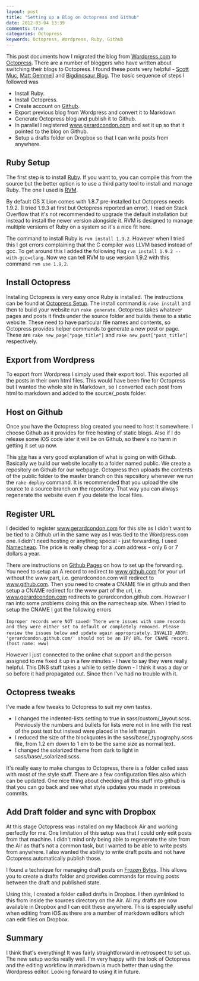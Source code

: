 ```yaml
---
layout: post
title: "Setting up a Blog on Octopress and Github"
date: 2012-03-04 13:39
comments: true
categories: Octopress
keywords: Octopress, Wordpress, Ruby, Github
---
```

This post documents how I migrated the blog from [Wordpress.com](http://www.wordpress.com) to [Octopress](http://www.octopress.org). There are a number of bloggers who have written about switching their blogs to Octopress. I found these posts very helpful - [Scott Muc](http://scottmuc.com/migrated-to-octopress/), [Matt Gemmell](http://mattgemmell.com/2011/09/12/blogging-with-octopress/) and [Bigdinosaur Blog](http://blog.bigdinosaur.org/setting-up-octopress/). The basic sequence of steps I followed was

* Install Ruby.
* Install Octopress.
* Create account on [Github](http://www.github.com).
* Export previous blog from Wordpress and convert it to Markdown
* Generate Octopress blog and publish it to Github.
* In parallel I registered www.gerardcondon.com and set it up so that it pointed to the blog on Github.
* Setup a drafts folder on Dropbox so that I can write posts from anywhere.

## Ruby Setup

The first step is to install [Ruby](http://www.ruby-lang.org/en/). If you want to, you can compile this from the source but the better option is to use a third party tool to install and manage Ruby. The one I used is [RVM](https://rvm.beginrescueend.com/rvm/install/). 

By default OS X Lion comes with 1.8.7 pre-installed but Octopress needs 1.9.2. (I tried 1.9.3 at first but Octopress reported an error). I read on Stack Overflow that it's not recommended to upgrade the default installation but instead to install the newer version alongside it. RVM is designed to manage multiple versions of Ruby on a system so it's a nice fit here.

The command to install Ruby is `rvm install 1.9.2`. However when I tried this I got errors complaining that the C compiler was LLVM based instead of gcc. To get around this I added the following flag `rvm install 1.9.2 --with-gcc=clang`. Now we can tell RVM to use version 1.9.2 with this command `rvm use 1.9.2`.

## Install Octopress

Installing Octopress is very easy once Ruby is installed. The instructions can be found at [Octopress Setup](http://octopress.org/docs/setup/). The install command is `rake install` and then to build your website run `rake generate`. Octopress takes whatever pages and posts it finds under the source folder and builds these to a static website. These need to have particular file names and contents, so Octopress provides helper commands to generate a new post or page. These are `rake new_page["page_title"]` and `rake new_post["post_title"]` respectively.

## Export from Wordpress
To export from Wordpress I simply used their export tool. This exported all the posts in their own html files. This would have been fine for Octopress but I wanted the whole site in Markdown, so I converted each post from html to markdown and added to the source/_posts folder.

## Host on Github

Once you have the Octopress blog created you need to host it somewhere. I choose Github as it provides for free hosting of static blogs. Also if I do release some iOS code later it will be on Github, so there's no harm in getting it set up now. 

This [site](http://code.dblock.org/octopress-setting-up-a-blog-and-contributing-to-an-existing-one) has a very good explanation of what is going on with Github. Basically we build our website locally to a folder named public. We create a repository on Github for our webpage. Octopress then uploads the contents of the public folder to the master branch on this repository whenever we run the `rake deploy` command. It is recommended that you upload the site source to a source branch on the repository. That way you can always regenerate the website even if you delete the local files.

## Register URL

I decided to register www.gerardcondon.com for this site as I didn't want to be tied to a Github url in the same way as I was tied to the Wordpress.com one. I didn't need hosting or anything special - just forwarding. I used [Namecheap][]. The price is really cheap for a .com address - only 6 or 7 dollars a year. 

There are instructions on [Github Pages](http://pages.github.com) on how to set up the forwarding. You need to setup an A record to redirect to www.github.com for your url without the www part, i.e. gerardcondon.com will redirect to www.github.com. Then you need to create a CNAME file in github and then setup a CNAME redirect for the www part of the url, i.e. www.gerardcondon.com redirects to gerardcondon.github.com. However I ran into some problems doing this on the namecheap site. When I tried to setup the CNAME I got the following errors

`Improper records were NOT saved!`
`There were issues with some records and they were either set to default or completely removed. Please review the issues below and update again appropriately.`
`INVALID_ADDR: 'gerardcondon.github.com/' should not be an IP/ URL for CNAME record. (host name: www)`

However I just connected to the online chat support and the person assigned to me fixed it up in a few minutes - I have to say they were really helpful. This DNS stuff takes a while to settle down - I think it was a day or so before it had propagated out. Since then I've had no trouble with it.

## Octopress tweaks

I've made a few tweaks to Octopress to suit my own tastes. 

* I changed the indented-lists setting to true in sass/custom/_layout.scss. Previously the numbers and bullets for lists were not in line with the rest of the post text but instead were placed in the left margin. 
* I reduced the size of the blockquotes in the sass/base/_typography.scss file, from 1.2 em down to 1 em to be the same size as normal text.
* I changed the solarized theme from dark to light in sass/base/_solarized.scss.

It's really easy to make changes to Octopress, there is a folder called sass with most of the style stuff. There are a few configuration files also which can be updated. One nice thing about checking all this stuff into github is that you can go back and see what style updates you made in previous commits.

## Add Draft folder and sync with Dropbox

At this stage Octopress was installed on my Macbook Air and working perfectly for me. One limitation of this setup was that I could only edit posts from that machine. I didn't mind only being able to regenerate the site from the Air as that's not a common task, but I wanted to be able to write posts from anywhere. I also wanted the ability to write draft posts and not have Octopress automatically publish those.

I found a technique for managing draft posts on [Frozen Bytes](http://www.i-m-code.com/blog/blog/2012/01/25/target-any-deployment-environment-in-octopress-with-ease/). This allows you to create a drafts folder and provides commands for moving posts between the draft and published state.

Using this, I created a folder called drafts in Dropbox. I then symlinked to this from inside the sources directory on the Air. All my drafts are now available in Dropbox and I can edit these anywhere. This is especially useful when editing from iOS as there are a number of markdown editors which can edit files on Dropbox.

## Summary

I think that's everything! It was fairly straightforward in retrospect to set up. The new setup works really well. I'm very happy with the look of Octopress and the editing workflow in markdown is much better than using the Wordpress editor. Looking forward to using it in future.

[namecheap]: http://www.namecheap.com